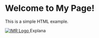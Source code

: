 <html>
<head>
    <title>My First Webpage</title>
</head>
<body>
    <h1>Welcome to My Page!</h1>
    <p>This is a simple HTML example.</p>
    <a href="https://kcesimr.in" target="_blank">
    <img src="imr.PNG" alt="IMR Logo">
</a>
Explana
</body>
</html>
